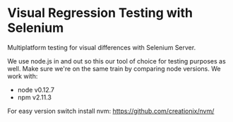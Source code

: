 # Visual Regression Testing with Selenium

Multiplatform testing for visual differences with Selenium Server.

We use node.js in and out so this our tool of choice for testing purposes as well. Make sure we're on the same train by comparing node versions. We work with:
- node v0.12.7
- npm v2.11.3

For easy version switch install nvm:
https://github.com/creationix/nvm/


